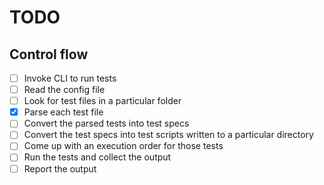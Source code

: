 # TODO

## Control flow
- [ ] Invoke CLI to run tests
- [ ] Read the config file
- [ ] Look for test files in a particular folder
- [x] Parse each test file
- [ ] Convert the parsed tests into test specs
- [ ] Convert the test specs into test scripts written to a particular directory
- [ ] Come up with an execution order for those tests
- [ ] Run the tests and collect the output
- [ ] Report the output
